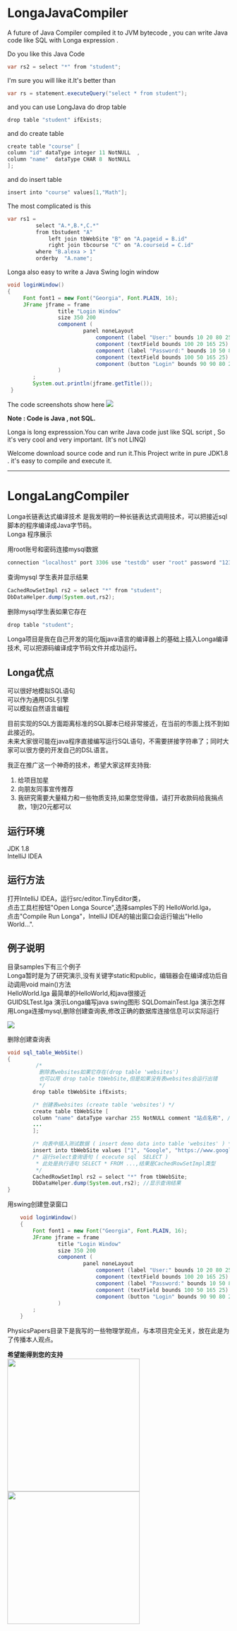 # LongaJavaCompiler
A future of Java Compiler  compiled it to JVM bytecode , 
you can write Java code  like SQL with Longa expression .  

Do you like this Java Code
```java
var rs2 = select "*" from "student";
```
I'm sure you will like it.It's better than
```java
var rs = statement.executeQuery("select * from student");
```
and you can use LongJava do  drop table

```java
drop table "student" ifExists;
```

and do create table 
```java
create table "course" [
column "id" dataType integer 11 NotNULL  ,
column "name"  dataType CHAR 8  NotNULL
];
```
and do insert table
```java
insert into "course" values[1,"Math"];
```
The most complicated is this 
```java
var rs1 =
         select "A.*,B.*,C.*"
         from tbstudent "A"
             left join tbWebSite "B" on "A.pageid = B.id"
             right join tbcourse "C" on "A.courseid = C.id"
         where "B.alexa > 1"
         orderby  "A.name";

```
Longa also easy to write a Java Swing login window 
```java
void loginWindow()
{
     Font font1 = new Font("Georgia", Font.PLAIN, 16);
     JFrame jframe = frame
                title "Login Window"
                size 350 200
                component (
                        panel noneLayout
                            component (label "User:" bounds 10 20 80 25 font font1)
                            component (textField bounds 100 20 165 25)
                            component (label "Password:" bounds 10 50 80 25)
                            component (textField bounds 100 50 165 25)
                            component (button "Login" bounds 90 90 80 25)
                )
        ;
        System.out.println(jframe.getTitle());
 }
```
The code screenshots show here
![](screenshots/LoginWindow.png)

**Note : Code is Java , not SQL.**


Longa is long expresssion.You can write Java code just like SQL script ,
So it's very cool and very important.  (It's not LINQ)

Welcome download source code and run it.This Project write in pure JDK1.8 . it's easy to 
compile  and execute it.

------------------------------------------------------------------------------------  

# LongaLangCompiler
Longa长链表达式编译技术 是我发明的一种长链表达式调用技术，可以把接近sql脚本的程序编译成Java字节码。  
Longa 程序展示


用root账号和密码连接mysql数据
```java
connection "localhost" port 3306 use "testdb" user "root" password "123456" ;
```

查询mysql 学生表并显示结果
```java
CachedRowSetImpl rs2 = select "*" from "student"; 
DbDataHelper.dump(System.out,rs2);
```

删除mysql学生表如果它存在
```java
drop table "student";
```

Longa项目是我在自己开发的简化版java语言的编译器上的基础上插入Longa编译技术,
可以把源码编译成字节码文件并成功运行。


## Longa优点
可以很好地模拟SQL语句  
可以作为通用DSL引擎  
可以模拟自然语言编程

目前实现的SQL方面距离标准的SQL脚本已经非常接近，在当前的市面上找不到如此接近的。  
未来大家很可能在java程序直接编写运行SQL语句，不需要拼接字符串了；同时大家可以很方便的开发自己的DSL语言。

我正在推广这一个神奇的技术，希望大家这样支持我:
1. 给项目加星
2. 向朋友同事宣传推荐
3. 我研究需要大量精力和一些物质支持,如果您觉得值，请打开收款码给我捐点款，1到20元都可以

## 运行环境
JDK 1.8  
IntelliJ IDEA

## 运行方法
打开IntelliJ IDEA，运行src/editor.TinyEditor类，  
点击工具栏按钮"Open Longa Source",选择samples下的 HelloWorld.lga，  
点击"Compile Run Longa"，IntelliJ IDEA的输出窗口会运行输出"Hello World...".

## 例子说明
目录samples下有三个例子  
Longa暂时是为了研究演示,没有关键字static和public，编辑器会在编译成功后自动调用void main()方法  
HelloWorld.lga 最简单的HelloWorld,和java很接近  
GUIDSLTest.lga 演示Longa编写java swing图形
SQLDomainTest.lga 演示怎样用Longa连接mysql,删除创建查询表,修改正确的数据库连接信息可以实际运行

![](screenshots/SQLDemo.png)

删除创建查询表
```java
void sql_table_WebSite()
{
         /*
          删除表websites如果它存在(drop table 'websites')
          也可以用 drop table tbWebSite,但是如果没有表websites会运行出错
          */
        drop table tbWebSite ifExists;

        /* 创建表websites (create table 'websites') */
        create table tbWebSite [
        column "name" dataType varchar 255 NotNULL comment "站点名称", //定义列,包括名称、数据类型、长度、备注
        ...
        ];

        /* 向表中插入测试数据 ( insert demo data into table 'websites' ) */
        insert into tbWebSite values ["1", "Google", "https://www.google.cm/", "1", "USA"] ;
        /* 运行select查询语句 ( ececute sql  SELECT ) 
         * 此处是执行语句 SELECT * FROM ...,结果是CachedRowSetImpl类型
         */
        CachedRowSetImpl rs2 = select "*" from tbWebSite; 
        DbDataHelper.dump(System.out,rs2); //显示查询结果
}
```
用swing创建登录窗口
```java
    void loginWindow()
    {
        Font font1 = new Font("Georgia", Font.PLAIN, 16);
        JFrame jframe = frame
                title "Login Window"
                size 350 200
                component (
                        panel noneLayout
                            component (label "User:" bounds 10 20 80 25 font font1)
                            component (textField bounds 100 20 165 25)
                            component (label "Password:" bounds 10 50 80 25)
                            component (textField bounds 100 50 165 25)
                            component (button "Login" bounds 90 90 80 25)
                )
        ;
    }
```

PhysicsPapers目录下是我写的一些物理学观点，与本项目完全无关，放在此是为了传播本人观点。

<b>希望能得到您的支持</b>  
<img src="./收款码/支付宝收款码.jpg" width = "300" />
<img src="./收款码/微信收款码.jpg" width = "300"  />